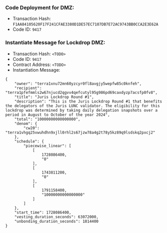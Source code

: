 ### Code Deployment for DMZ:

- Transaction Hash: `F1AA84105620F17F241CFAE3380D1DE57EC7107DB7E72AC9743BB0CCA2E3E62A`
- Code ID: `9417`

### Instantiate Message for Lockdrop DMZ:

- Transaction Hash: `<TODO>`
- Code ID: `9417`
- Contract Address: `<TODO>`
- Instantiation Message:

```
{
    "owner": "terra1xnu72mn60yzcyr0fl8avgjy5wepfw85c0knfeh",
    "recipient": "terra1pfefmmls2w67njucd2qgvv4qefcutyl95g986pd69caxdyzp7acsfp0fv8",
    "title": "Juris Lockdrop Round #1",
    "description": "This is the Juris Lockdrop Round #1 that benefits the delegators of the Juris LUNC validator. The eligibility for this lockdrop was determined by taking daily delegation snapshots over a period in August to October of the year 2024",
    "total": "10000000000000000",
    "denom": {
        "cw20": "terra1vhgq25vwuhdhn9xjll0rhl2s67jzw78a4g2t78y5kz89q9lsdskq2pxcj2"
    },
    "schedule": {
        "piecewise_linear": [
            [
                1728086400,
                "0"
            ],
            [
                1743811200,
                "0"
            ],
            [
                1791158400,
                "10000000000000000"
            ]
        ]
    },
    "start_time": 1728086400,
    "vesting_duration_seconds": 63072000,
    "unbonding_duration_seconds": 1814400
}
```
